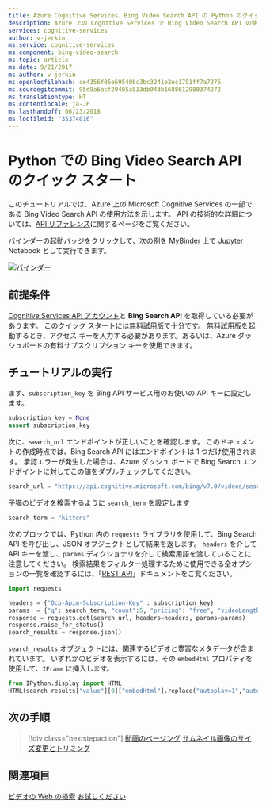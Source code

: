 ```yaml
---
title: Azure Cognitive Services、Bing Video Search API の Python のクイック スタート | Microsoft Docs
description: Azure 上の Cognitive Services で Bing Video Search API の使用をすぐに開始するために役立つ情報とコード サンプルを提供します。
services: cognitive-services
author: v-jerkin
ms.service: cognitive-services
ms.component: bing-video-search
ms.topic: article
ms.date: 9/21/2017
ms.author: v-jerkin
ms.openlocfilehash: ce4356f05e69540bc3bc3241e2ec1751ff7a7276
ms.sourcegitcommit: 95d9a6acf29405a533db943b1688612980374272
ms.translationtype: HT
ms.contentlocale: ja-JP
ms.lasthandoff: 06/23/2018
ms.locfileid: "35374016"
---
```

# <a name="quickstart-for-bing-video-search-api-with-python"></a>Python での Bing Video Search API のクイック スタート

このチュートリアルでは、Azure 上の Microsoft Cognitive Services の一部である Bing Video Search API の使用方法を示します。 API の技術的な詳細については、[API リファレンス](https://docs.microsoft.com/rest/api/cognitiveservices/bing-video-api-v7-reference)に関するページをご覧ください。

バインダーの起動バッジをクリックして、次の例を [MyBinder](https://mybinder.org) 上で Jupyter Notebook として実行できます。 

[![バインダー](https://mybinder.org/badge.svg)](https://mybinder.org/v2/gh/Microsoft/cognitive-services-notebooks/master?filepath=BingVideoSearchAPI.ipynb)


## <a name="prerequisites"></a>前提条件
[Cognitive Services API アカウント](https://docs.microsoft.com/azure/cognitive-services/cognitive-services-apis-create-account)と **Bing Search API** を取得している必要があります。 このクイック スタートには[無料試用版](https://azure.microsoft.com/try/cognitive-services/?api=bing-web-search-api)で十分です。 無料試用版を起動するとき、アクセス キーを入力する必要があります。あるいは、Azure ダッシュボードの有料サブスクリプション キーを使用できます。

## <a name="running-the-walkthrough"></a>チュートリアルの実行

まず、`subscription_key` を Bing API サービス用のお使いの API キーに設定します。


```python
subscription_key = None
assert subscription_key
```

次に、`search_url` エンドポイントが正しいことを確認します。 このドキュメントの作成時点では、Bing Search API にはエンドポイントは 1 つだけ使用されます。 承認エラーが発生した場合は、Azure ダッシュ ボードで Bing Search エンドポイントに対してこの値をダブルチェックしてください。


```python
search_url = "https://api.cognitive.microsoft.com/bing/v7.0/videos/search"
```

子猫のビデオを検索するように `search_term` を設定します


```python
search_term = "kittens"
```

次のブロックでは、Python 内の `requests` ライブラリを使用して、Bing Search API を呼び出し、JSON オブジェクトとして結果を返します。 `headers` を介して API キーを渡し、`params` ディクショナリを介して検索用語を渡していることに注意してください。 検索結果をフィルター処理するために使用できる全オプションの一覧を確認するには、「[REST API](https://docs.microsoft.com/rest/api/cognitiveservices/bing-video-api-v7-reference)」ドキュメントをご覧ください。


```python
import requests

headers = {"Ocp-Apim-Subscription-Key" : subscription_key}
params  = {"q": search_term, "count":5, "pricing": "free", "videoLength":"short"}
response = requests.get(search_url, headers=headers, params=params)
response.raise_for_status()
search_results = response.json()
```

`search_results` オブジェクトには、関連するビデオと豊富なメタデータが含まれています。 いずれかのビデオを表示するには、その `embedHtml` プロパティを使用して、`IFrame` に挿入します。


```python
from IPython.display import HTML
HTML(search_results["value"][0]["embedHtml"].replace("autoplay=1","autoplay=0"))
```

## <a name="next-steps"></a>次の手順

> [!div class="nextstepaction"]
> [動画のページング](paging-videos.md)
> [サムネイル画像のサイズ変更とトリミング](resize-and-crop-thumbnails.md)

## <a name="see-also"></a>関連項目 

 [ビデオの Web の検索](search-the-web.md) [お試しください](https://azure.microsoft.com/services/cognitive-services/bing-video-search-api/)
